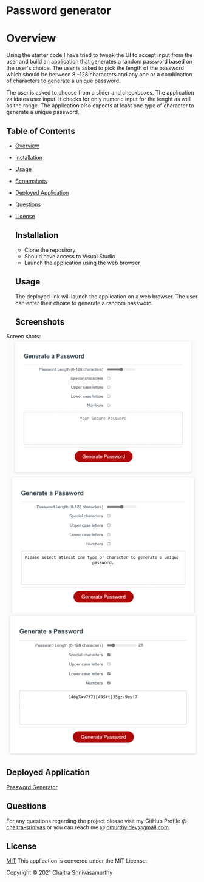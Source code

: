 # Password generator
# Overview

Using the starter code I have tried to tweak the UI to accept input from the user and build an application that generates a random password based on the user's choice. The user is asked to pick the length of the password which should be between 8 -128 characters and any one or a combination of characters to generate a unique password. 

The user is asked to choose from a slider and checkboxes. The application validates user input. It checks for only numeric input for the lenght as well as the range. The application also expects at least one type of character to generate a unique password.

## Table of Contents

- [Overview](#overview)
- [Installation](#installation)
- [Usage](#usage)
- [Screenshots](#screenshots)
- [Deployed Application](#deployed-application)
- [Questions](#questions)
- [License](#license)

  ## Installation

  - Clone  the repository.
  - Should have access to Visual Studio
  - Launch the application using the web browser
  
  ## Usage

  The deployed link will launch the application on a web browser. The user can enter their choice to generate a random password.

  ## Screenshots

Screen shots:
![Main page.](./assets/Screenshots/MainPage.png)
![validations.](./assets/Screenshots/ValidationsforChars.png)
![Password generated](./assets/Screenshots/GeneratedPassword.png)

 ## Deployed Application
[Password Generator](https://chaitra-srinivas.github.io/UIPasswordGenerator/)


  ## Questions

  For any questions regarding the project please visit my
  GitHub Profile @
  [chaitra-srinivas](https://github.com/dfdfgfd)
  or you can reach me @ cmurthy.dev@gmail.com

  ## License

  [MIT](https://opensource.org/licenses/MIT)
  This application is convered under the MIT License.

  Copyright © 2021 Chaitra Srinivasamurthy



